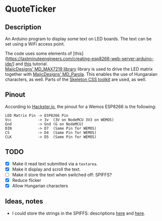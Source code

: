 # QuoteTicker

## Description
An Arduino program to display some text on LED boards. The text can be set using a WiFi access point.

The code uses some elements of [this](https://lastminuteengineers.com/creating-esp8266-web-server-arduino-ide/] and [this](https://howtomechatronics.com/tutorials/arduino/8x8-led-matrix-max7219-tutorial-scrolling-text-android-control-via-bluetooth/) tutorial.  
[MajicDesigns' MD_MAX7219 library](https://github.com/MajicDesigns/MD_MAX72xx) library is used to drive the LED matrix together with [MajicDesigns' MD_Parola](https://github.com/MajicDesigns/MD_Parola). This enables the use of Hungaraian characters, as well.
Parts of the [Skeleton CSS toolkit](http://getskeleton.com/) are used, as well.

## Pinout
According to [Hackster.io](https://www.hackster.io/FilippoOnesti/esp8266-clock-using-max7219-led-matrix-display-b036c7), the pinout for a Wemos ESP8266 is the following:
```
LED Matrix Pin -> ESP8266 Pin
Vcc            -> 3v  (3V on NodeMCU 3V3 on WEMOS)
Gnd            -> Gnd (G on NodeMCU)
DIN            -> D7  (Same Pin for WEMOS)
CS             -> D4  (Same Pin for WEMOS)
CLK            -> D5  (Same Pin for WEMOS)
```

## TODO
- [x] Make it read text submitted via a `textarea`.
- [x] Make it display and scroll the text.
- [ ] Make it store the text when switched off: SPIFFS?
- [x] Reduce flicker
- [x] Allow Hungarian characters

## Ideas, notes
* I could store the strings in the SPIFFS: descriptions [here](https://techtutorialsx.com/2018/08/05/esp32-arduino-spiffs-reading-a-file/) and [here](https://techtutorialsx.com/2019/05/28/esp8266-spiffs-writing-a-file/).
